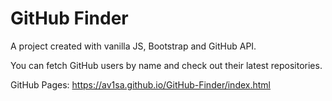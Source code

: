 # GitHub Finder

A project created with vanilla JS, Bootstrap and GitHub API. 

You can fetch GitHub users by name and check out their latest repositories.

GitHub Pages: https://av1sa.github.io/GitHub-Finder/index.html
